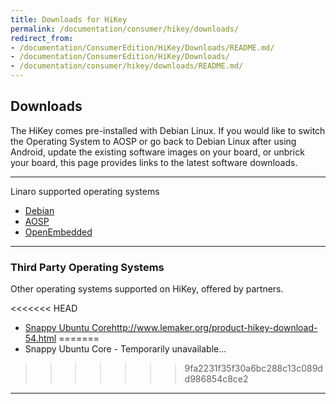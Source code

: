 ```yaml
---
title: Downloads for HiKey
permalink: /documentation/consumer/hikey/downloads/
redirect_from:
- /documentation/ConsumerEdition/HiKey/Downloads/README.md/
- /documentation/ConsumerEdition/HiKey/Downloads/
- /documentation/consumer/hikey/downloads/README.md/
---
```

## Downloads

The HiKey comes pre-installed with Debian Linux. If you would like to switch the Operating System to AOSP or go back to Debian Linux after using Android, update the existing software images on your board, or unbrick your board, this page provides links to the latest software downloads.

***

Linaro supported operating systems

- [Debian](debian.md)
- [AOSP](aosp.md)
- [OpenEmbedded](open-embedded.md)

***

### Third Party Operating Systems

Other operating systems supported on HiKey, offered by partners.

<<<<<<< HEAD
- [Snappy Ubuntu Core]()http://www.lemaker.org/product-hikey-download-54.html
=======
- Snappy Ubuntu Core - Temporarily unavailable...
>>>>>>> 9fa2231f35f30a6bc288c13c089dd986854c8ce2

***
